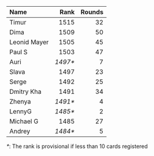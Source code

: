 Name|Rank|Rounds
:---|---:|-----:
Timur |1515|32
Dima|1509|50
Leonid Mayer |1505|45
Paul S|1503|47
Auri|*1497\**|7
Slava|1497|23
Serge|1492|25
Dmitry Kha|1491|34
Zhenya|*1491\**|4
LennyG|*1485\**|2
Michael G|1485|27
Andrey|*1484\**|5

*\**: The rank is provisional if less than 10 cards registered
